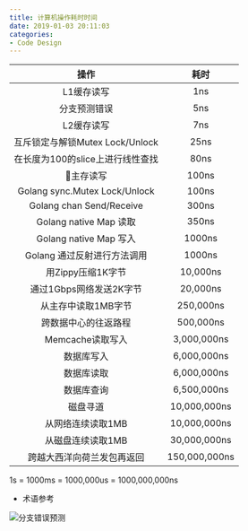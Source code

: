```yaml
---
title: 计算机操作耗时时间
date: 2019-01-03 20:11:03
categories:
- Code Design
---
```


|                   操作                    |       耗时        |
|:----------------------------------------:|:-----------------:|
|    L1缓存读写                       |      1ns    |
|    分支预测错误                      |      5ns    |
|    L2缓存读写                       |      7ns    |
|    互斥锁定与解锁Mutex Lock/Unlock   |     25ns    |
|    在长度为100的slice上进行线性查找    |     80ns    |
|    主存读写                         |     100ns   |
|    Golang sync.Mutex Lock/Unlock   |     100ns   |
|    Golang chan Send/Receive        |     300ns   |
|    Golang native Map 读取           |     350ns   |
|    Golang native Map 写入           |     1000ns  |
|    Golang 通过反射进行方法调用         |     1000ns  |
|    用Zippy压缩1K字节                 |     10,000ns |
|    通过1Gbps网络发送2K字节            |     20,000ns |
|    从主存中读取1MB字节                |     250,000ns |
|    跨数据中心的往返路程                |     500,000ns |
|    Memcache读取写入                  |     3,000,000ns |
|    数据库写入                         |    6,000,000ns |
|    数据库读取                         |    6,000,000ns |
|    数据库查询                         |    6,500,000ns |
|    磁盘寻道                           |    10,000,000ns |
|    从网络连续读取1MB                   |    10,000,000ns  |
|    从磁盘连续读取1MB                  |     30,000,000ns  |
|    跨越大西洋向荷兰发包再返回           |     150,000,000ns |

1s = 1000ms = 1000,000us = 1000,000,000ns

* 术语参考

![分支错误预测](https://zhuanlan.zhihu.com/p/22469702)